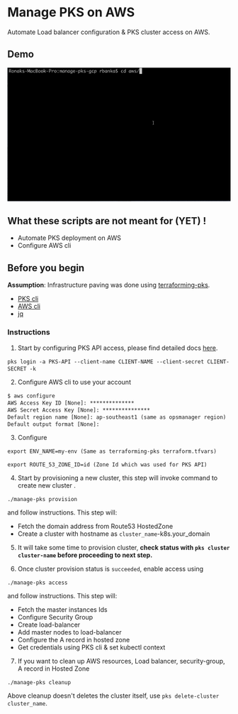 # Manage PKS on AWS

Automate Load balancer configuration & PKS cluster access on AWS.

## Demo
![](../images/manage-pks-aws.gif)

## What these scripts are not meant for (YET) !
* Automate PKS deployment on AWS
* Configure AWS cli

## Before you begin
**Assumption**: Infrastructure paving was done using [terraforming-pks](https://github.com/pivotal-cf/terraforming-aws).

* [PKS cli](https://docs.pivotal.io/runtimes/pks/1-3/installing-pks-cli.html)
* [AWS cli](https://docs.aws.amazon.com/cli/latest/userguide/cli-chap-install.html)
* [jq](https://stedolan.github.io/jq/download/)

### Instructions

1. Start by configuring PKS API access, please find detailed docs [here](https://docs.pivotal.io/runtimes/pks/1-3/configure-api.html).
  ```
  pks login -a PKS-API --client-name CLIENT-NAME --client-secret CLIENT-SECRET -k
  ```

2. Configure AWS cli to use your account

  ```
  $ aws configure
  AWS Access Key ID [None]: **************
  AWS Secret Access Key [None]: ***************
  Default region name [None]: ap-southeast1 (same as opsmanager region)
  Default output format [None]:
  ```
3. Configure
  ```
  export ENV_NAME=my-env (Same as terraforming-pks terraform.tfvars)
  ```
  ```
  export ROUTE_53_ZONE_ID=id (Zone Id which was used for PKS API)
  ```

4. Start by provisioning a new cluster, this step will invoke command to create new cluster .
  ```
  ./manage-pks provision
  ```
  and follow instructions. This step will:
  * Fetch the domain address from Route53 HostedZone
  * Create a cluster with hostname as `cluster_name`-k8s.your_domain


5. It will take some time to provision cluster, **check status with `pks cluster cluster-name` before proceeding to next step.**

6. Once cluster provision status is `succeeded`, enable access using
  ```
  ./manage-pks access
  ```
  and follow instructions. This step will:
  * Fetch the master instances Ids
  * Configure Security Group
  * Create load-balancer
  * Add master nodes to load-balancer
  * Configure the A record in hosted zone
  * Get credentials using PKS cli & set kubectl context


7. If you want to clean up AWS resources, Load balancer, security-group, A record in Hosted Zone
  ```
  ./manage-pks cleanup
  ```
  Above cleanup doesn't deletes the cluster itself, use `pks delete-cluster cluster_name`.
